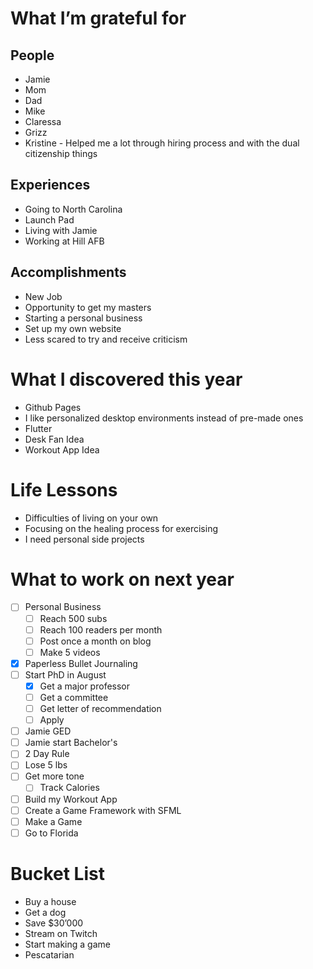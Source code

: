# What I’m grateful for
## People
* Jamie
* Mom 
* Dad 
* Mike
* Claressa 
* Grizz
* Kristine - Helped me a lot through hiring process and with the dual citizenship things

## Experiences
* Going to North Carolina 
* Launch Pad
* Living with Jamie
* Working at Hill AFB

## Accomplishments
* New Job
* Opportunity to get my masters
* Starting a personal business 
* Set up my own website 
* Less scared to try and receive criticism

# What I discovered this year
* Github Pages
* I like personalized desktop environments instead of pre-made ones 
* Flutter
* Desk Fan Idea
* Workout App Idea

# Life Lessons 
* Difficulties of living on your own
* Focusing on the healing process for exercising 
* I need personal side projects 

# What to work on next year 
- [ ] Personal Business
    - [ ] Reach 500 subs 
    - [ ] Reach 100 readers per month 
    - [ ] Post once a month on blog
    - [ ] Make 5 videos
- [X] Paperless Bullet Journaling 
- [ ] Start PhD in August
    - [X] Get a major professor 
    - [ ] Get a committee
    - [ ] Get letter of recommendation 
    - [ ] Apply
- [ ] Jamie GED
- [ ] Jamie start Bachelor's
- [ ] 2 Day Rule
- [ ] Lose 5 lbs
- [ ] Get more tone
    - [ ] Track Calories
- [ ] Build my Workout App
- [ ] Create a Game Framework with SFML
- [ ] Make a Game
- [ ] Go to Florida

# Bucket List
* Buy a house
* Get a dog
* Save $30’000 
* Stream on Twitch
* Start making a game 
* Pescatarian 
